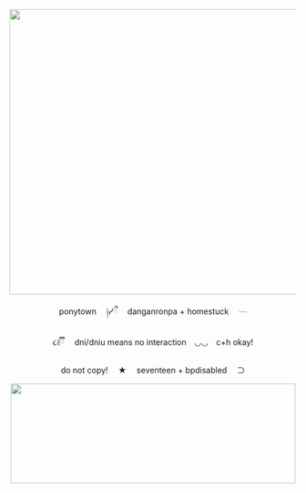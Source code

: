 <p align="center">
  <img width="750" height="500" src="https://files.catbox.moe/kmxybd.png">
</p>
<p align="center">
ponytown　 ༏ᓯྀ 　danganronpa + homestuck　 ┈
  <p align="center">
૮꒰ྀི　 dni/dniu means no interaction　◡◡　c+h okay!
    <p align="center">
do not copy!　 ★　 seventeen + bpdisabled　 ⊃
<p align="center">
<img width="500" height="175" src="https://files.catbox.moe/57mmn1.png">
